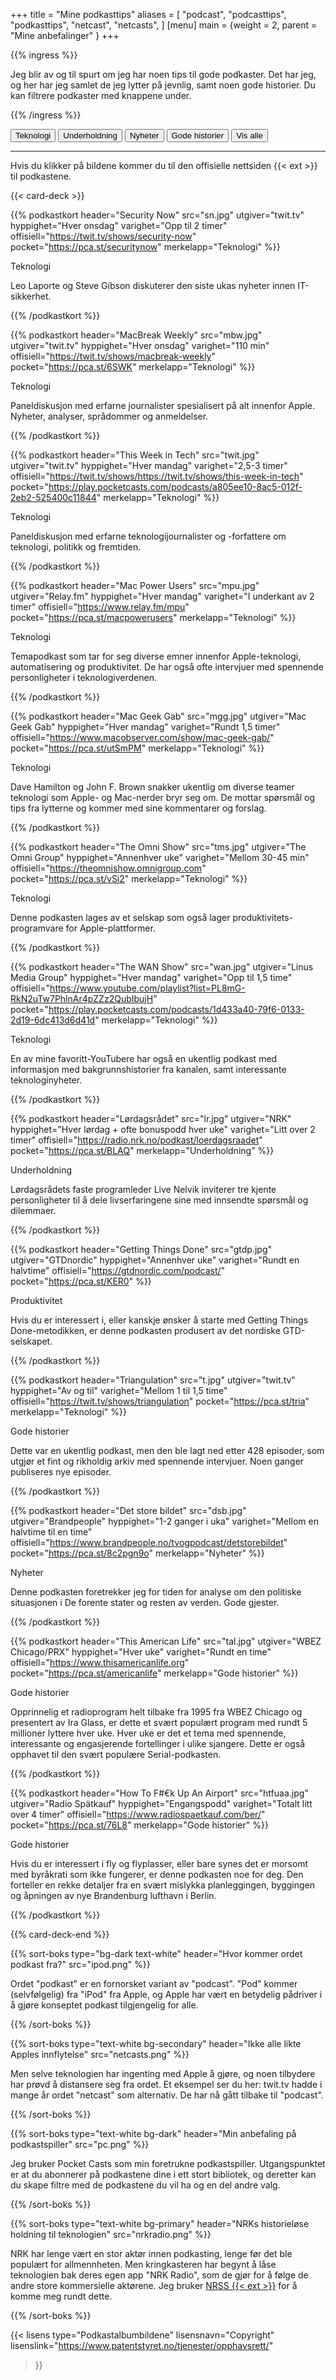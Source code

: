 +++
title = "Mine podkasttips"
aliases = [
    "podcast",
    "podcasttips",
    "podkasttips",
    "netcast",
    "netcasts",
]
[menu]
main = {weight = 2, parent = "Mine anbefalinger" }
+++

<!-- markdownlint-disable MD033 MD032 MD034 MD010 MD013 -->

{{% ingress %}}

Jeg blir av og til spurt om jeg har noen tips til gode podkaster. Det har jeg, og her har jeg samlet
de jeg lytter på jevnlig, samt noen gode historier. Du kan filtrere podkaster med knappene under.

{{% /ingress %}}

<div id="filter-buttons">
  <button class="btn btn-success text-white filter-btn" data-filter="Teknologi">Teknologi</button>
  <button class="btn btn-warning text-white filter-btn" data-filter="Underholdning">Underholdning</button>
  <button class="btn btn-danger text-white filter-btn" data-filter="Nyheter">Nyheter</button>
  <button class="btn btn-primary text-white filter-btn" data-filter="Gode historier">Gode historier</button>
  <button class="btn btn-dark text-white filter-btn" data-filter="all">Vis alle</button>
</div>

---

Hvis du klikker på bildene kommer du til den offisielle nettsiden {{< ext >}} til podkastene.

{{< card-deck >}}

{{% podkastkort
	header="Security Now"
	src="sn.jpg"
	utgiver="twit.tv"
	hyppighet="Hver onsdag"
	varighet="Opp til 2 timer"
	offisiell="https://twit.tv/shows/security-now"
	pocket="https://pca.st/securitynow"
	merkelapp="Teknologi"
%}}

<span class="badge bg-success text-white">Teknologi</span>

Leo Laporte og Steve Gibson diskuterer den siste ukas nyheter innen IT-sikkerhet.

{{% /podkastkort %}}

{{% podkastkort
	header="MacBreak Weekly"
	src="mbw.jpg"
	utgiver="twit.tv"
	hyppighet="Hver onsdag"
	varighet="110 min"
	offisiell="https://twit.tv/shows/macbreak-weekly"
	pocket="https://pca.st/6SWK"
	merkelapp="Teknologi"
 %}}

<span class="badge bg-success text-white">Teknologi</span>

Paneldiskusjon med erfarne journalister spesialisert på alt innenfor Apple. Nyheter, analyser,
språdommer og anmeldelser.

{{% /podkastkort %}}

{{% podkastkort
	header="This Week in Tech"
	src="twit.jpg"
	utgiver="twit.tv"
	hyppighet="Hver mandag"
	varighet="2,5-3 timer"
	offisiell="https://twit.tv/shows/https://twit.tv/shows/this-week-in-tech"
	pocket="https://play.pocketcasts.com/podcasts/a805ee10-8ac5-012f-2eb2-525400c11844"
	merkelapp="Teknologi"
 %}}

<span class="badge bg-success text-white">Teknologi</span>

Paneldiskusjon med erfarne teknologijournalister og -forfattere om teknologi, politikk og
fremtiden.

{{% /podkastkort %}}

{{% podkastkort
	header="Mac Power Users"
	src="mpu.jpg"
	utgiver="Relay.fm"
	hyppighet="Hver mandag"
	varighet="I underkant av 2 timer"
	offisiell="https://www.relay.fm/mpu"
	pocket="https://pca.st/macpowerusers"
	merkelapp="Teknologi"
 %}}

<span class="badge bg-success text-white">Teknologi</span>

Temapodkast som tar for seg diverse emner innenfor Apple-teknologi, automatisering og
produktivitet. De har også ofte intervjuer med spennende personligheter i teknologiverdenen.

{{% /podkastkort %}}

{{% podkastkort
    header="Mac Geek Gab"
    src="mgg.jpg"
    utgiver="Mac Geek Gab"
    hyppighet="Hver mandag" varighet="Rundt 1,5 timer"
    offisiell="https://www.macobserver.com/show/mac-geek-gab/"
    pocket="https://pca.st/utSmPM"
	merkelapp="Teknologi"
 %}}

<span class="badge bg-success text-white">Teknologi</span>

Dave Hamilton og John F. Brown snakker ukentlig om diverse teamer teknologi som Apple- og
Mac-nerder bryr seg om. De mottar spørsmål og tips fra lytterne og kommer med sine kommentarer og
forslag.

{{% /podkastkort %}}

{{% podkastkort
    header="The Omni Show"
    src="tms.jpg"
    utgiver="The Omni Group"
    hyppighet="Annenhver uke"
    varighet="Mellom 30-45 min"
    offisiell="https://theomnishow.omnigroup.com"
    pocket="https://pca.st/vSi2"
	merkelapp="Teknologi"
 %}}

<span class="badge bg-success text-white">Teknologi</span>

Denne podkasten lages av et selskap som også lager produktivitets-programvare for
Apple-plattformer.

{{% /podkastkort %}}

{{% podkastkort
    header="The WAN Show"
    src="wan.jpg"
    utgiver="Linus Media Group"
    hyppighet="Hver mandag" varighet="Opp til 1,5 time"
    offisiell="https://www.youtube.com/playlist?list=PL8mG-RkN2uTw7PhlnAr4pZZz2QubIbujH"
    pocket="https://play.pocketcasts.com/podcasts/1d433a40-79f6-0133-2d19-6dc413d6d41d"
	merkelapp="Teknologi"
 %}}

<span class="badge bg-success text-white">Teknologi</span>

En av mine favoritt-YouTubere har også en ukentlig podkast med informasjon med bakgrunnshistorier
fra kanalen, samt interessante teknologinyheter.

{{% /podkastkort %}}

{{% podkastkort
    header="Lørdagsrådet"
    src="lr.jpg"
    utgiver="NRK"
    hyppighet="Hver lørdag + ofte bonuspodd hver uke"
    varighet="Litt over 2 timer"
    offisiell="https://radio.nrk.no/podkast/loerdagsraadet" pocket="https://pca.st/BLAQ"
	merkelapp="Underholdning"
 %}}

<span class="badge bg-warning text-white">Underholdning</span>

Lørdagsrådets faste programleder Live Nelvik inviterer tre kjente personligheter til å dele
livserfaringene sine med innsendte spørsmål og dilemmaer.

{{% /podkastkort %}}

{{% podkastkort header="Getting Things Done" src="gtdp.jpg" utgiver="GTDnordic"
hyppighet="Annenhver uke" varighet="Rundt en halvtime" offisiell="https://gtdnordic.com/podcast/"
pocket="https://pca.st/KER0"
 %}}

<span class="badge bg-primary text-white">Produktivitet</span>

Hvis du er interessert i, eller kanskje ønsker å starte med Getting Things Done-metodikken, er
denne podkasten produsert av det nordiske GTD-selskapet.

{{% /podkastkort %}}

{{% podkastkort
	header="Triangulation"
	src="t.jpg"
	utgiver="twit.tv"
	hyppighet="Av og til"
	varighet="Mellom 1 til 1,5 time"
	offisiell="https://twit.tv/shows/triangulation"
	pocket="https://pca.st/tria"
	merkelapp="Teknologi"
 %}}

<span class="badge bg-info text-white">Gode historier</span>

Dette var en ukentlig podkast, men den ble lagt ned etter 428 episoder, som utgjør et fint
og rikholdig arkiv med spennende intervjuer. Noen ganger publiseres nye episoder.

{{% /podkastkort %}}

{{% podkastkort
	header="Det store bildet"
	src="dsb.jpg"
	utgiver="Brandpeople"
	hyppighet="1-2 ganger i uka"
	varighet="Mellom en halvtime til en time"
	offisiell="https://www.brandpeople.no/tvogpodcast/detstorebildet"
	pocket="https://pca.st/8c2pgn9o"
	merkelapp="Nyheter"
 %}}

<span class="badge bg-info text-white">Nyheter</span>

Denne podkasten foretrekker jeg for tiden for analyse om den politiske situasjonen i
De forente stater og resten av verden. Gode gjester.

{{% /podkastkort %}}


{{% podkastkort
	header="This American Life"
	src="tal.jpg"
	utgiver="WBEZ Chicago/PRX"
	hyppighet="Hver uke"
	varighet="Rundt en time"
	offisiell="https://www.thisamericanlife.org"
	pocket="https://pca.st/americanlife"
	merkelapp="Gode historier"
 %}}

<span class="badge bg-info text-white">Gode historier</span>

Opprinnelig et radioprogram helt tilbake fra 1995 fra WBEZ Chicago og presentert av Ira Glass, er
dette et svært populært program med rundt 5 millioner lyttere hver uke. Hver uke er det et tema med
spennende, interessante og engasjerende fortellinger i ulike sjangere. Dette er også opphavet til
den svært populære Serial-podkasten.

{{% /podkastkort %}}

{{% podkastkort
	header="How To F#€k Up An Airport"
	src="htfuaa.jpg"
	utgiver="Radio Spätkauf"
	hyppighet="Engangspodd"
	varighet="Totalt litt over 4 timer"
	offisiell="https://www.radiospaetkauf.com/ber/"
	pocket="https://pca.st/76L8"
	merkelapp="Gode historier"
 %}}

<span class="badge bg-info text-white">Gode historier</span>

Hvis du er interessert i fly og flyplasser, eller bare synes det er morsomt med byråkrati som ikke
fungerer, er denne podkasten noe for deg. Den forteller en rekke detaljer fra en svært mislykka
planleggingen, byggingen og åpningen av nye Brandenburg lufthavn i Berlin.

{{% /podkastkort %}}

{{% card-deck-end %}}

{{% sort-boks
	type="bg-dark text-white"
	header="Hvor kommer ordet podkast fra?"
	src="ipod.png"
 %}}

Ordet "podkast" er en fornorsket variant av "podcast". "Pod" kommer (selvfølgelig)
fra "iPod" fra Apple, og Apple har vært en betydelig pådriver i å gjøre konseptet podkast
tilgjengelig for alle.

{{% /sort-boks %}}

{{% sort-boks
	type="text-white bg-secondary"
	header="Ikke alle likte Apples innflytelse"
	src="netcasts.png"
 %}}

Men selve teknologien har ingenting med Apple å gjøre, og
noen tilbydere har prøvd å distansere seg fra
ordet. Et eksempel ser du her: twit.tv hadde i mange år ordet "netcast" som alternativ.
De har nå gått tilbake til "podcast".

{{% /sort-boks %}}

{{% sort-boks
	type="text-white bg-dark"
	header="Min anbefaling på podkastspiller"
	src="pc.png"
 %}}

Jeg bruker Pocket Casts som min foretrukne podkastspiller. Utgangspunktet er at du abonnerer på
podkastene dine i ett stort bibliotek, og deretter kan du skape filtre med de podkastene du vil ha
og en del andre valg.

{{% /sort-boks %}}

{{% sort-boks
	type="text-white bg-primary"
	header="NRKs historieløse holdning til teknologien"
	src="nrkradio.png"
 %}}

NRK har lenge vært en stor aktør innen podkasting, lenge før det ble populært for allmennheten.
Men kringkasteren har begynt å låse teknologien bak deres egen app "NRK Radio", som de gjør for
å følge de andre store kommersielle aktørene. Jeg bruker [NRSS {{< ext >}}](nrss.deno.dev)
for å komme meg rundt dette.

{{% /sort-boks %}}

{{< lisens
	type="Podkastalbumbildene"
	lisensnavn="Copyright"
	lisenslink="https://www.patentstyret.no/tjenester/opphavsrett/"
>}}

<script>

document.addEventListener('DOMContentLoaded', function () {
  // When the page is fully loaded
  var filterButtons = document.querySelectorAll('.filter-btn');

  filterButtons.forEach(function (btn) {
    btn.addEventListener('click', function () {
      var filter = this.getAttribute('data-filter');

      // Hide all cards
      document.querySelectorAll('.podcast-card').forEach(function (card) {
        card.style.display = 'none';
      });

      // Show cards that match the filter
      if (filter === 'all') {
        document.querySelectorAll('.podcast-card').forEach(function (card) {
          card.style.display = '';
        });
      } else {
        document.querySelectorAll('.podcast-card[data-category*="' + filter + '"]').forEach(function (card) {
          card.style.display = '';
        });
      }
    });
  });
});

</script>
